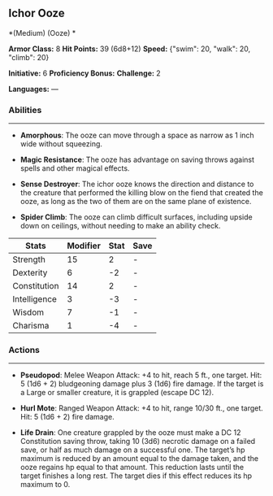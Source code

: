 ## Ichor Ooze
*(Medium) (Ooze) *

**Armor Class:** 8
**Hit Points:** 39 (6d8+12)
**Speed:** {"swim": 20, "walk": 20, "climb": 20}

**Initiative:** 6
**Proficiency Bonus:**
**Challenge:** 2

**Languages:** —

### Abilities
 --- 
- **Amorphous**: The ooze can move through a space as narrow as 1 inch wide without squeezing.

- **Magic Resistance**: The ooze has advantage on saving throws against spells and other magical effects.

- **Sense Destroyer**: The ichor ooze knows the direction and distance to the creature that performed the killing blow on the fiend that created the ooze, as long as the two of them are on the same plane of existence.

- **Spider Climb**: The ooze can climb difficult surfaces, including upside down on ceilings, without needing to make an ability check.



| Stats | Modifier | Stat | Save
| ---- | ---- | ---- | ---- |
| Strength | 15 | 2 | - |
| Dexterity | 6 | -2 | - |
| Constitution | 14 | 2 | - |
| Intelligence | 3 | -3 | - |
| Wisdom | 7 | -1 | - |
| Charisma | 1 | -4 | - |

### Actions
 --- 
- **Pseudopod**: Melee Weapon Attack: +4 to hit, reach 5 ft., one target. Hit: 5 (1d6 + 2) bludgeoning damage plus 3 (1d6) fire damage. If the target is a Large or smaller creature, it is grappled (escape DC 12).

- **Hurl Mote**: Ranged Weapon Attack: +4 to hit, range 10/30 ft., one target. Hit: 5 (1d6 + 2) fire damage.

- **Life Drain**: One creature grappled by the ooze must make a DC 12 Constitution saving throw, taking 10 (3d6) necrotic damage on a failed save, or half as much damage on a successful one. The target’s hp maximum is reduced by an amount equal to the damage taken, and the ooze regains hp equal to that amount. This reduction lasts until the target finishes a long rest. The target dies if this effect reduces its hp maximum to 0.

